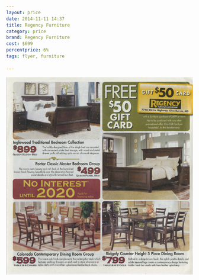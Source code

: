 ```yaml
---
layout: price
date: 2014-11-11 14:37
title: Regency Furniture
category: price
brand: Regency Furniture
cost: $699
percentprice: 6%
tags: flyer, furniture

---
```





<img src="/img/editscans/RegencyFurn_1.png">

<div class="overlayContainerPrice">
<object type="image/svg+xml" data="/img/overlays/RegencyFurn_1.svg" class="trans"></object>
</div>


            
        
        
